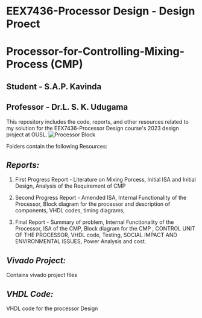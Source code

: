 # EEX7436-Processor Design - Design Proect
# Processor-for-Controlling-Mixing-Process (CMP)

## Student - S.A.P. Kavinda
## Professor -  Dr.L. S. K. Udugama
This repository includes the code, reports, and other resources related to my solution for the EEX7436-Processor Design course's 2023 design project at OUSL.
![Processor Block](https://github.com/Git-Kavinda/Processor-for-Controlling-Mixing-Process-CMP-/assets/146561780/6dcdd479-afbb-4b09-9e9e-33ef6f1aa5cc)

Folders contain the following Resources:
## *Reports:* 
1. First Progress Report - Literature on Mixing Porcess, Initial ISA and Initial Design, Analysis of the Requirement of CMP

2. Second Progress Report - Amended ISA, Internal Functionality of the Processor, Block diagram for the processor and description of components, VHDL codes, timing diagrams, 

3. Final Report - Summary of problem, Internal Functionality of the Processor, ISA of the CMP, Block diagram for the CMP
, CONTROL UNIT OF THE PROCESSOR, VHDL code, Testing, SOCIAL IMPACT AND ENVIRONMENTAL ISSUES, Power Analysis and cost. 

## *Vivado Project:* 
Contains vivado project files

## *VHDL Code:*
VHDL code for the processor Design


